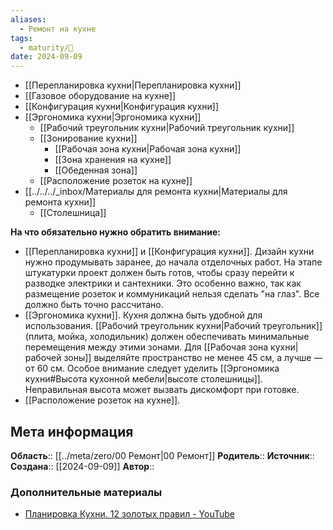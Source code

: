 ```yaml
---
aliases:
  - Ремонт на кухне
tags:
  - maturity/🌱
date: 2024-09-09
---
```

- [[Перепланировка кухни|Перепланировка кухни]]
- [[Газовое оборудование на кухне]]
- [[Конфигурация кухни|Конфигурация кухни]]
- [[Эргономика кухни|Эргономика кухни]]
	- [[Рабочий треугольник кухни|Рабочий треугольник кухни]]
	- [[Зонирование кухни]]
		- [[Рабочая зона кухни|Рабочая зона кухни]]
		- [[Зона хранения на кухне]]
		- [[Обеденная зона]]
	- [[Расположение розеток на кухне]]
- [[../../../_inbox/Материалы для ремонта кухни|Материалы для ремонта кухни]]
	- [[Столешница]]

**На что обязательно нужно обратить внимание:**
- [[Перепланировка кухни]] и [[Конфигурация кухни]]. Дизайн кухни нужно продумывать заранее, до начала отделочных работ. На этапе штукатурки проект должен быть готов, чтобы сразу перейти к разводке электрики и сантехники. Это особенно важно, так как размещение розеток и коммуникаций нельзя сделать "на глаз". Все должно быть точно рассчитано.
- [[Эргономика кухни]]. Кухня должна быть удобной для использования. [[Рабочий треугольник кухни|Рабочий треугольник]] (плита, мойка, холодильник) должен обеспечивать минимальные перемещения между этими зонами. Для [[Рабочая зона кухни|рабочей зоны]] выделяйте пространство не менее 45 см, а лучше — от 60 см. Особое внимание следует уделить [[Эргономика кухни#Высота кухонной мебели|высоте столешницы]]. Неправильная высота может вызвать дискомфорт при готовке.
- [[Расположение розеток на кухне]].
## Мета информация
**Область**:: [[../meta/zero/00 Ремонт|00 Ремонт]]
**Родитель**:: 
**Источник**:: 
**Создана**:: [[2024-09-09]]
**Автор**:: 
### Дополнительные материалы
- [Планировка Кухни. 12 золотых правил - YouTube](https://www.youtube.com/watch?v=UpPZe8pQ6_w)